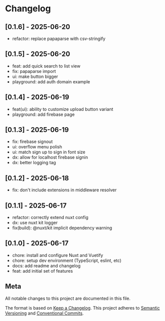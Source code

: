 # Changelog

## [0.1.6] - 2025-06-20

- refactor: replace papaparse with csv-stringify

## [0.1.5] - 2025-06-20

- feat: add quick search to list view
- fix: papaparse import
- ui: make button bigger
- playground: add auth domain example

## [0.1.4] - 2025-06-19

- feat(ui): ability to customize upload button variant
- playground: add firebase page

## [0.1.3] - 2025-06-19

- fix: firebase signout
- ui: overflow menu polish
- ui: match sign up to sign in font size
- dx: allow for localhost firebase signin
- dx: better logging tag

## [0.1.2] - 2025-06-18

- fix: don't include extensions in middleware resolver

## [0.1.1] - 2025-06-17

- refactor: correctly extend nuxt config
- dx: use nuxt kit logger
- fix(build): @nuxt/kit implicit dependency warning

## [0.1.0] - 2025-06-17

- chore: install and configure Nuxt and Vuetify
- chore: setup dev environment (TypeScript, eslint, etc)
- docs: add readme and changelog
- feat: add initial set of features

## Meta

All notable changes to this project are documented in this file.

The format is based on [Keep a Changelog](https://keepachangelog.com/en/1.0.0/).
This project adheres to [Semantic Versioning](https://semver.org/spec/v2.0.0.html) and [Conventional Commits](https://www.conventionalcommits.org/).
